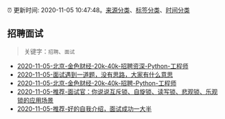 :alarm_clock: 更新时间: 2020-11-05 10:47:48。[来源分类](../README.md)、[标签分类](../TAGS.md)、[时间分类](../TIMELINE.md)

## 招聘面试


> 关键字：`招聘`、`面试`



- [2020-11-05-北京-金色财经-20k-40k-招聘资深-Python-工程师](https://www.v2ex.com/t/722107) 
- [2020-11-05-面试遇到一道题，没有思路，大家有什么意思](https://www.v2ex.com/t/722099) 
- [2020-11-05-北京-金色财经-20k-40k-招聘-Python-工程师](https://www.v2ex.com/t/722095) 
- [2020-11-05-推荐-面试官：你说说互斥锁、自旋锁、读写锁、悲观锁、乐观锁的应用场景](https://toutiao.io/k/vhisgi9) 
- [2020-11-05-推荐-好的自我介绍，面试成功一大半](https://toutiao.io/k/lpyu6km) 